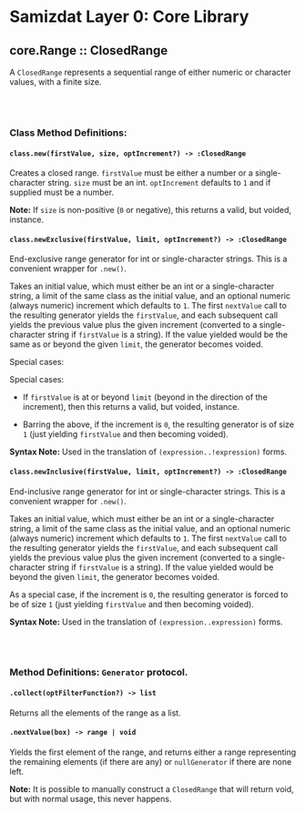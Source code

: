 Samizdat Layer 0: Core Library
==============================

core.Range :: ClosedRange
-------------------------

A `ClosedRange` represents a sequential range of either numeric or
character values, with a finite size.


<br><br>
### Class Method Definitions:

#### `class.new(firstValue, size, optIncrement?) -> :ClosedRange`

Creates a closed range. `firstValue` must be either a number or
a single-character string. `size` must be an int.
`optIncrement` defaults to `1` and if supplied must be a number.

**Note:** If `size` is non-positive (`0` or negative), this returns a valid,
but voided, instance.

#### `class.newExclusive(firstValue, limit, optIncrement?) -> :ClosedRange`

End-exclusive range generator for int or single-character strings.
This is a convenient wrapper for `.new()`.

Takes an initial value, which must either be an int or a single-character
string, a limit of the same class as the initial value, and an optional
numeric (always numeric) increment which defaults to `1`. The first `nextValue`
call to the resulting generator yields the `firstValue`, and each subsequent
call yields the previous value plus the given increment (converted to a
single-character string if `firstValue` is a string). If the value yielded
would be the same as or beyond the given `limit`, the generator becomes
voided.

Special cases:

Special cases:

* If `firstValue` is at or beyond `limit` (beyond in the direction of the
  increment), then this returns a valid, but voided, instance.

* Barring the above, if the increment is `0`, the resulting generator is
  of size `1` (just yielding `firstValue` and then becoming voided).

**Syntax Note:** Used in the translation of `(expression..!expression)`
forms.

#### `class.newInclusive(firstValue, limit, optIncrement?) -> :ClosedRange`

End-inclusive range generator for int or single-character strings.
This is a convenient wrapper for `.new()`.

Takes an initial value, which must either be an int or a single-character
string, a limit of the same class as the initial value, and an optional
numeric (always numeric) increment which defaults to `1`. The first `nextValue`
call to the resulting generator yields the `firstValue`, and each subsequent
call yields the previous value plus the given increment (converted to a
single-character string if `firstValue` is a string). If the value yielded
would be beyond the given `limit`, the generator becomes voided.

As a special case, if the increment is `0`, the resulting generator is
forced to be of size `1` (just yielding `firstValue` and then becoming
voided).

**Syntax Note:** Used in the translation of `(expression..expression)`
forms.


<br><br>
### Method Definitions: `Generator` protocol.

#### `.collect(optFilterFunction?) -> list`

Returns all the elements of the range as a list.

#### `.nextValue(box) -> range | void`

Yields the first element of the range, and returns either a range representing
the remaining elements (if there are any) or `nullGenerator` if there are
none left.

**Note:** It is possible to manually construct a `ClosedRange` that will
return void, but with normal usage, this never happens.
